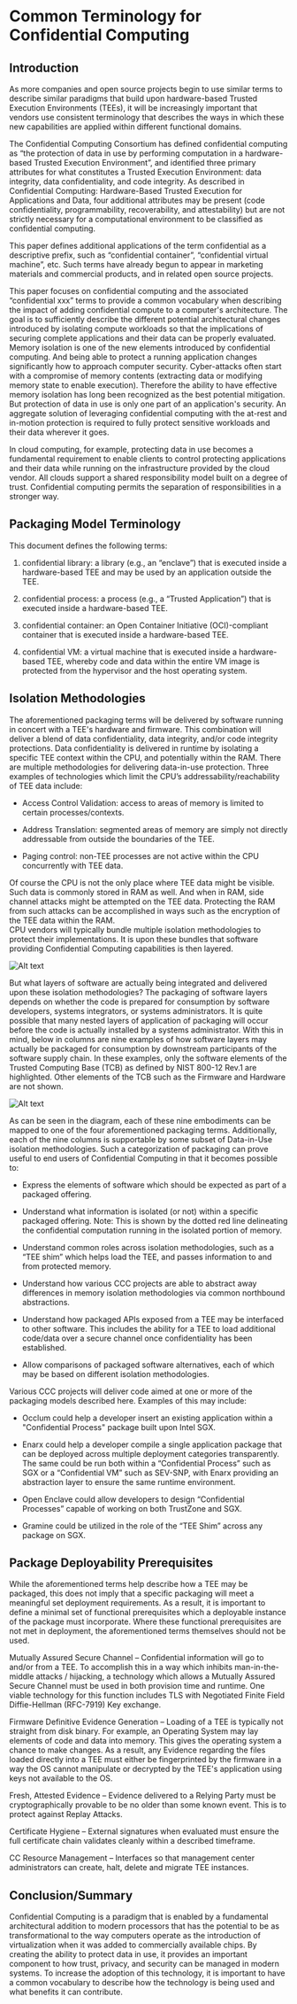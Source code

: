 # Common Terminology for Confidential Computing

## Introduction

As more companies and open source projects begin to use similar terms to describe similar paradigms 	that build upon hardware-based Trusted Execution Environments (TEEs), it will be increasingly important that vendors use consistent terminology that describes the ways in which these new capabilities are applied within different functional domains. 

The Confidential Computing Consortium has defined confidential computing as “the protection of data in use by performing computation in a hardware-based Trusted Execution Environment”, and identified three primary attributes for what constitutes a Trusted Execution Environment: data integrity, data confidentiality, and code integrity. As described in Confidential Computing: Hardware-Based Trusted Execution for Applications and Data, four additional attributes may be present (code confidentiality, programmability, recoverability, and attestability) but are not strictly necessary for a computational environment to be classified as confidential computing. 

This paper defines  additional applications of the term confidential as a descriptive prefix, such as “confidential container”, “confidential virtual machine”, etc. Such terms have already begun to appear in marketing materials and commercial products, and in related open source projects. 

This paper focuses on confidential computing and the associated “confidential xxx” terms to provide a common vocabulary when describing the impact of adding confidential compute to a computer's architecture.   The goal is to sufficiently describe the different potential architectural changes introduced by isolating compute workloads so that the implications of securing complete applications and their data can be properly evaluated.   Memory isolation is one of the new elements introduced by confidential computing.  And being able to protect a running application changes significantly how to approach computer security.   Cyber-attacks often start with a compromise of memory contents (extracting data or modifying memory state to enable execution). Therefore the ability to have effective memory isolation has long been recognized as the best potential mitigation.   But protection of data in use is only one part of an application's security.  An aggregate solution of leveraging confidential computing with the at-rest and in-motion protection is required to fully protect sensitive workloads and their data wherever it goes.

In cloud computing, for example, protecting data in use becomes a fundamental requirement to enable clients to control protecting applications and their data while running on the infrastructure provided by the cloud vendor.   All clouds support a shared responsibility model built on a degree of trust.  Confidential computing permits the separation of responsibilities in a stronger way.  


## Packaging Model Terminology

This document defines the following terms:

1. confidential library: a library (e.g., an “enclave”) that is executed inside a hardware-based TEE and may be used by an application outside the TEE.

2. confidential process: a process (e.g., a “Trusted Application”) that is executed inside a hardware-based TEE. 

3. confidential container: an Open Container Initiative (OCI)-compliant container that is executed inside a hardware-based TEE. 

4. confidential VM: a virtual machine that is executed inside a hardware-based TEE, whereby code and data within the entire VM image is protected from the hypervisor and the host operating system.


## Isolation Methodologies

The aforementioned packaging terms will be delivered by software running in concert with a TEE's hardware and firmware.  This combination will deliver a blend of data confidentiality, data integrity, and/or code integrity protections. 
Data confidentiality is delivered in runtime by isolating a specific TEE context within the CPU, and potentially within the RAM.  There are multiple methodologies for delivering data-in-use protection. Three examples of technologies which limit the CPU’s addressability/reachability of TEE data include:

* Access Control Validation: access to areas of memory is limited to certain processes/contexts.

* Address Translation: segmented areas of memory are simply not directly addressable from outside the boundaries of the TEE.

* Paging control: non-TEE processes are not active within the CPU concurrently with TEE data.

Of course the CPU is not the only place where TEE data might be visible. Such data is commonly stored in RAM as well.  And when in RAM, side channel attacks might be attempted on the TEE data. Protecting the RAM from such attacks can be accomplished in ways such as the encryption of the TEE data within the RAM.  
CPU vendors will typically bundle multiple isolation methodologies to protect their implementations. It is upon these bundles that software providing Confidential Computing capabilities is then layered.  

![Alt text](Technology-Types.jpg "Technology Types")

But what layers of software are actually being integrated and delivered upon these isolation methodologies?  The packaging of software layers depends on whether the code is prepared for consumption by software developers, systems integrators, or systems administrators.  It is quite possible that many nested layers of application of packaging will occur before the code is actually installed by a systems administrator.
With this in mind, below in columns are nine examples of how software layers may actually be packaged for consumption by downstream participants of the software supply chain.  In these examples, only the software elements of the Trusted Computing Base (TCB) as defined by NIST 800-12 Rev.1 are highlighted.  Other elements of the TCB such as the Firmware and Hardware are not shown.

![Alt text](Full-Table.jpg "Full Table")

As can be seen in the diagram, each of these nine embodiments can be mapped to one of the four aforementioned packaging terms.  Additionally, each of the nine columns is supportable by some subset of Data-in-Use isolation methodologies. 
Such a categorization of packaging can prove useful to end users of Confidential Computing in that it becomes possible to:

* Express the elements of software which should be expected as part of a packaged offering.

* Understand what information is isolated (or not) within a specific packaged offering.  Note: This is shown by the dotted red line delineating the confidential computation running in the isolated portion of memory.

* Understand common roles across isolation methodologies, such as a “TEE shim” which helps load the TEE, and passes information to and from protected memory.

* Understand how various CCC projects are able to abstract away differences in memory isolation methodologies via common northbound abstractions.

* Understand how packaged APIs exposed from a TEE may be interfaced to other software.  This includes the ability for a TEE to load additional code/data over a secure channel once confidentiality has been established.

* Allow comparisons of packaged software alternatives, each of which may be based on different isolation methodologies.

Various CCC projects will deliver code aimed at one or more of the packaging models described here. Examples of this may include:

* Occlum could help a developer insert an existing application within a "Confidential Process" package built upon Intel SGX.

* Enarx could help a developer compile a single application package that can be deployed across multiple deployment categories transparently.  The same could be run both within a “Confidential Process” such as SGX or a “Confidential VM” such as SEV-SNP, with Enarx providing an abstraction layer to ensure the same runtime environment.

* Open Enclave could allow developers to design “Confidential Processes” capable of working on both TrustZone and SGX.

* Gramine could be utilized in the role of the “TEE Shim” across any package on SGX.
 
## Package Deployability Prerequisites

While the aforementioned terms help describe how a TEE may be packaged, this does not imply that a specific packaging will meet a meaningful set deployment requirements.  As a result, it is important to define a minimal set of functional prerequisites which a deployable instance of the package must incorporate.  Where these functional prerequisites are not met in deployment, the aforementioned terms themselves should not be used.

Mutually Assured Secure Channel – Confidential information will go to and/or from a TEE.  To accomplish this in a way which inhibits man-in-the-middle attacks / hijacking, a technology which allows a Mutually Assured Secure Channel must be used in both provision time and runtime.  One viable technology for this function includes TLS with Negotiated Finite Field Diffie-Hellman (RFC-7919) Key exchange.  

Firmware Definitive Evidence Generation – Loading of a TEE is typically not straight from disk binary. For example, an Operating System may lay elements of code and data into memory.  This gives the operating system a chance to make changes.  As a result, any Evidence regarding the files loaded directly into a TEE must either be fingerprinted by the firmware in a way the OS cannot manipulate or decrypted by the TEE's application using keys not available to the OS.

Fresh, Attested Evidence – Evidence delivered to a Relying Party must be cryptographically provable to be no older than some known event.  This is to protect against Replay Attacks. 

Certificate Hygiene  – External signatures when evaluated must ensure the full certificate chain validates cleanly within a described timeframe.

CC Resource Management  – Interfaces so that management center administrators can create, halt, delete and migrate TEE instances.

## Conclusion/Summary

Confidential Computing is a paradigm that is enabled by a fundamental architectural addition to modern processors that has the potential to be as transformational to the way computers operate as the introduction of virtualization when it was added to commercially available chips.  By creating the ability to protect data in use, it provides an important component to how trust, privacy, and security can be managed in modern systems.  To increase the adoption of this technology, it is important to have a common vocabulary to describe how the technology is being used and what benefits it can contribute.

<end of file>
